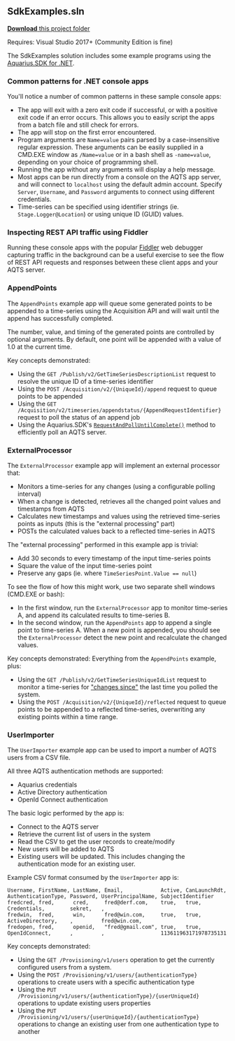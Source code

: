 ## SdkExamples.sln

[**Download** this project folder](https://minhaskamal.github.io/DownGit/#/home?url=https:%2F%2Fgithub.com%2FAquaticInformatics%2FExamples%2Ftree%2Fmaster%2FTimeSeries%2FPublicApis%2FSdkExamples)

Requires: Visual Studio 2017+ (Community Edition is fine)

The SdkExamples solution includes some example programs using the [Aquarius.SDK for .NET](https://github.com/AquaticInformatics/aquarius-sdk-net).

### Common patterns for .NET console apps

You'll notice a number of common patterns in these sample console apps:
- The app will exit with a zero exit code if successful, or with a positive exit code if an error occurs. This allows you to easily script the apps from a batch file and still check for errors.
- The app will stop on the first error encountered.
- Program arguments are `Name=value` pairs parsed by a case-insensitive regular expression. These arguments can be easily supplied in a CMD.EXE window as `/Name=value` or in a bash shell as `-name=value`, depending on your choice of programming shell.
- Running the app without any arguments will display a help message.
- Most apps can be run directly from a console on the AQTS app server, and will connect to `localhost` using the default admin account. Specify `Server`, `Username`, and `Password` arguments to connect using different credentials.
- Time-series can be specified using identifier strings (ie. `Stage.Logger@Location`) or using unique ID (GUID) values. 

### Inspecting REST API traffic using Fiddler

Running these console apps with the popular [Fiddler](http://www.telerik.com/fiddler) web debugger capturing traffic in the background can be a useful exercise to see the flow of REST API requests and responses between these client apps and your AQTS server.

### AppendPoints

The `AppendPoints` example app will queue some generated points to be appended to a time-series using the Acquisition API and will wait until the append has successfully completed.

The number, value, and timing of the generated points are controlled by optional arguments. By default, one point will be appended with a value of 1.0 at the current time.

Key concepts demonstrated:
- Using the `GET /Publish/v2/GetTimeSeriesDescriptionList` request to resolve the unique ID of a time-series identifier
- Using the `POST /Acquisition/v2/{UniqueId}/append` request to queue points to be appended
- Using the `GET /Acquisition/v2/timeseries/appendstatus/{AppendRequestIdentifier}` request to poll the status of an append job
- Using the Aquarius.SDK's [`RequestAndPollUntilComplete()`](https://github.com/AquaticInformatics/aquarius-sdk-net/wiki/Adaptive-polling#adaptive-polling-via-requestandpolluntilcomplete) method to efficiently poll an AQTS server.

### ExternalProcessor

The `ExternalProcessor` example app will implement an external processor that:
- Monitors a time-series for any changes (using a configurable polling interval)
- When a change is detected, retrieves all the changed point values and timestamps from AQTS
- Calculates new timestamps and values using the retrieved time-series points as inputs (this is the "external processing" part)
- POSTs the calculated values back to a reflected time-series in AQTS

The "external processing" performed in this example app is trivial:
- Add 30 seconds to every timestamp of the input time-series points
- Square the value of the input time-series point
- Preserve any gaps (ie. where `TimeSeriesPoint.Value == null`)

To see the flow of how this might work, use two separate shell windows (CMD.EXE or bash):
- In the first window, run the `ExternalProcessor` app to monitor time-series A, and append its calculated results to time-series B.
- In the second window, run the `AppendPoints` app to append a single point to time-series A. When a new point is appended, you should see the `ExternalProcessor` detect the new point and recalculate the changed values.

Key concepts demonstrated: Everything from the `AppendPoints` example, plus:
- Using the `GET /Publish/v2/GetTimeSeriesUniqueIdList` request to monitor a time-series for ["changes since"](https://github.com/AquaticInformatics/aquarius-sdk-net/wiki/Monitoring-changes-to-a-time-series#changes-since-concept) the last time you polled the system.
- Using the `POST /Acquisition/v2/{UniqueId}/reflected` request to queue points to be appended to a reflected time-series, overwriting any existing points within a time range.

### UserImporter

The `UserImporter` example app can be used to import a number of AQTS users from a CSV file.

All three AQTS authentication methods are supported:
- Aquarius credentials
- Active Directory authentication
- OpenId Connect authentication

The basic logic performed by the app is:
- Connect to the AQTS server
- Retrieve the current list of users in the system
- Read the CSV to get the user records to create/modify
- New users will be added to AQTS
- Existing users will be updated. This includes changing the authentication mode for an existing user.

Example CSV format consumed by the `UserImporter` app is:
```csv
Username, FirstName, LastName, Email,            Active, CanLaunchRdt, AuthenticationType, Password, UserPrincipalName, SubjectIdentifier
fredcred, fred,      cred,     fred@derf.com,    true,   true,         Credentials,        sekret,   ,
fredwin,  fred,      win,      fred@win.com,     true,   true,         ActiveDirectory,    ,         fred@win.com,
fredopen, fred,      openid,   "fred@gmail.com", true,   true,         OpenIdConnect,      ,         ,                  113611963171978735131
```

Key concepts demonstrated:
- Using the `GET /Provisioning/v1/users` operation to get the currently configured users from a system.
- Using the `POST /Provisioning/v1/users/{authenticationType}` operations to create users with a specific authentication type
- Using the `PUT /Provisioning/v1/users/{authenticationType}/{userUniqueId}` operations to update existing users properties
- Using the `PUT /Provisioning/v1/users/{userUniqueId}/{authenticationType}` operations to change an existing user from one authentication type to another
